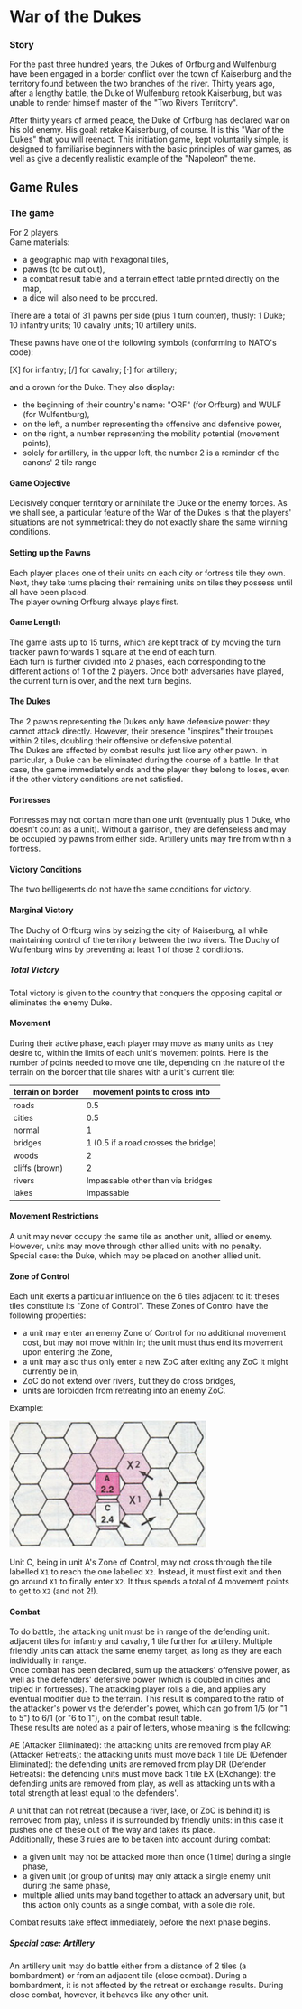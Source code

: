 # War of the Dukes
### Story

For the past three hundred years, the Dukes of Orfburg and Wulfenburg have been engaged
in a border conflict over the town of Kaiserburg and the territory found
between the two branches of the river. Thirty years ago, after a lengthy
battle, the Duke of Wulfenburg retook Kaiserburg, but was unable to render
himself master of the "Two Rivers Territory".

After thirty years of armed peace, the Duke of Orfburg has declared war on his
old enemy. His goal: retake Kaiserburg, of course. It is this "War of the
Dukes" that you will reenact. This initiation game, kept voluntarily simple, is
designed to familiarise beginners with the basic principles of war games, as
well as give a decently realistic example of the "Napoleon" theme.

## Game Rules

### The game

For 2 players.  
Game materials:
 - a geographic map with hexagonal tiles,
 - pawns (to be cut out),
 - a combat result table and a terrain effect table printed directly on the map,
 - a dice will also need to be procured.

There are a total of 31 pawns per side (plus 1 turn counter), thusly: 1 Duke;
10 infantry units; 10 cavalry units; 10 artillery units.

These pawns have one of the following symbols (conforming to NATO's code):

[X] for infantry; [/] for cavalry; [·] for artillery;

and a crown for the Duke. They also display:
 - the beginning of their country's name: "ORF" (for Orfburg) and WULF (for
   Wulfentburg),
 - on the left, a number representing the offensive and defensive power,
 - on the right, a number representing the mobility potential (movement
   points),
 - solely for artillery, in the upper left, the number 2 is a reminder of the
   canons' 2 tile range

#### Game Objective

Decisively conquer territory or annihilate the Duke or the enemy forces. As we
shall see, a particular feature of the War of the Dukes is that the players'
situations are not symmetrical: they do not exactly share the same winning conditions.

#### Setting up the Pawns

Each player places one of their units on each city or fortress tile they own.
Next, they take turns placing their remaining units on tiles they possess until
all have been placed.  
The player owning Orfburg always plays first.

#### Game Length

The game lasts up to 15 turns, which are kept track of by moving the turn
tracker pawn forwards 1 square at the end of each turn.  
Each turn is further divided into 2 phases, each corresponding to the different
actions of 1 of the 2 players. Once both adversaries have played, the current
turn is over, and the next turn begins.

#### The Dukes

The 2 pawns representing the Dukes only have defensive power: they cannot
attack directly. However, their presence "inspires" their troupes within 2
tiles, doubling their offensive or defensive potential.  
The Dukes are affected by combat results just like any other pawn. In
particular, a Duke can be eliminated during the course of a battle. In that
case, the game immediately ends and the player they belong to loses, even if
the other victory conditions are not satisfied.


#### Fortresses

Fortresses may not contain more than one unit (eventually plus 1 Duke, who
doesn't count as a unit). Without a garrison, they are defenseless and may be
occupied by pawns from either side. Artillery units may fire from within a
fortress.

#### Victory Conditions

The two belligerents do not have the same conditions for victory.

#### Marginal Victory

The Duchy of Orfburg wins by seizing the city of Kaiserburg, all while
maintaining control of the territory between the two rivers. The Duchy of
Wulfenburg wins by preventing at least 1 of those 2 conditions.

##### Total Victory

Total victory is given to the country that conquers the opposing capital or
eliminates the enemy Duke.

#### Movement

During their active phase, each player may move as many units as they desire
to, within the limits of each unit's movement points. Here is the number of
points needed to move one tile, depending on the nature of the terrain on the
border that tile shares with a unit's current tile:

terrain on border | movement points to cross into
------------------|-------------------------------
roads             | 0.5
cities            | 0.5
normal            | 1
bridges           | 1 (0.5 if a road crosses the bridge)
woods             | 2
cliffs (brown)    | 2
rivers            | Impassable other than via bridges
lakes             | Impassable

#### Movement Restrictions

A unit may never occupy the same tile as another unit, allied or enemy.
However, units may move through other allied units with no penalty.  
Special case: the Duke, which may be placed on another allied unit.

#### Zone of Control

Each unit exerts a particular influence on the 6 tiles adjacent to it: theses
tiles constitute its "Zone of Control". These Zones of Control have the
following properties:

 - a unit may enter an enemy Zone of Control for no additional movement cost,
   but may not move within in; the unit must thus end its movement upon
   entering the Zone,
 - a unit may also thus only enter a new ZoC after exiting any ZoC it might currently be in,
 - ZoC do not extend over rivers, but they do cross bridges,
 - units are forbidden from retreating into an enemy ZoC.

Example:

![](./example_0.png)

Unit C, being in unit A's Zone of Control, may not cross through the tile
labelled `X1` to reach the one labelled `X2`. Instead, it must first exit and
then go around `X1` to finally enter `X2`. It thus spends a total of 4 movement
points to get to `X2` (and not 2!).


#### Combat

To do battle, the attacking unit must be in range of the defending unit:
adjacent tiles for infantry and cavalry, 1 tile further for artillery. Multiple
friendly units can attack the same enemy target, as long as they are each
individually in range.  
Once combat has been declared, sum up the attackers' offensive power, as well
as the defenders' defensive power (which is doubled in cities and tripled in
fortresses). The attacking player rolls a die, and applies any eventual
modifier due to the terrain. This result is compared to the ratio of the
attacker's power vs the defender's power, which can go from 1/5 (or "1 to 5")
to 6/1 (or "6 to 1"), on the combat result table.  
These results are noted as a pair of letters, whose meaning is the following:

AE (Attacker Eliminated): the attacking units are removed from play
AR (Attacker Retreats): the attacking units must move back 1 tile
DE (Defender Eliminated): the defending units are removed from play
DR (Defender Retreats): the defending units must move back 1 tile
EX (EXchange): the defending units are removed from play, as well as attacking
units with a total strength at least equal to the defenders'.

A unit that can not retreat (because a river, lake, or ZoC is behind it) is
removed from play, unless it is surrounded by friendly units: in this case it
pushes one of these out of the way and takes its place.  
Additionally, these 3 rules are to be taken into account during combat:

 - a given unit may not be attacked more than once (1 time) during a single phase,
 - a given unit (or group of units) may only attack a single enemy unit during the same phase,
 - multiple allied units may band together to attack an adversary unit, but
   this action only counts as a single combat, with a sole die role.

Combat results take effect immediately, before the next phase begins.

##### Special case: Artillery

An artillery unit may do battle either from a distance of 2 tiles (a
bombardment) or from an adjacent tile (close combat). During a bombardment, it
is not affected by the retreat or exchange results. During close combat,
however, it behaves like any other unit.
